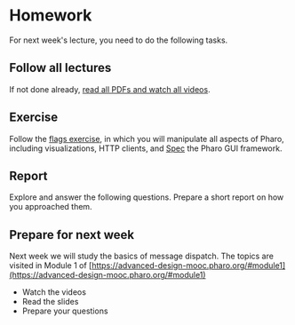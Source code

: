 # Homework

For next week's lecture, you need to do the following tasks.

## Follow all lectures
If not done already, [read all PDFs and watch all videos](./S01-03-10-Lectures.md). 

## Exercise

Follow the [flags exercise](/additional-resources/flags/CountriesExamples.md), in which you will manipulate all aspects of Pharo, including visualizations, HTTP clients, and [Spec](https://github.com/pharo-spec/Spec) the Pharo GUI framework.

## Report
Explore and answer the following questions.
Prepare a short report on how you approached them. 


## Prepare for next week

Next week we will study the basics of message dispatch.
The topics are visited in Module 1 of [https://advanced-design-mooc.pharo.org/#module1](https://advanced-design-mooc.pharo.org/#module1)

- Watch the videos
- Read the slides
- Prepare your questions
